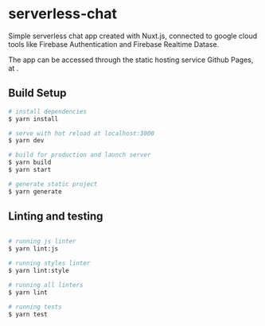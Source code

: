 # serverless-chat

Simple serverless chat app created with Nuxt.js, connected to google cloud tools like Firebase Authentication and Firebase Realtime Datase.

The app can be accessed through the static hosting service Github Pages, at <link-here>.

## Build Setup

```bash
# install dependencies
$ yarn install

# serve with hot reload at localhost:3000
$ yarn dev

# build for production and launch server
$ yarn build
$ yarn start

# generate static project
$ yarn generate
```

## Linting and testing

```bash

# running js linter
$ yarn lint:js

# running styles linter 
$ yarn lint:style

# running all linters
$ yarn lint

# running tests
$ yarn test
```
